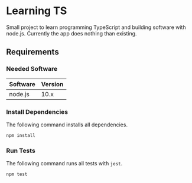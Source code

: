 # Learning TS

Small project to learn programming TypeScript and building software with node.js.
Currently the app does nothing than existing.

## Requirements

### Needed Software

| Software | Version |
| -------- | ------- |
| node.js  | 10.x    |

### Install Dependencies

The following command installs all dependencies.

```PowerShell
npm install
```

### Run Tests

The following command runs all tests with `jest`.

```PowerShell
npm test
```
